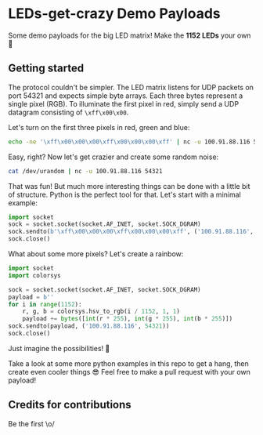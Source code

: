 # LEDs-get-crazy Demo Payloads
Some demo payloads for the big LED matrix! Make the **1152 LEDs** your own 🎨

## Getting started

The protocol couldn't be simpler. The LED matrix listens for UDP packets on port 54321 and expects simple byte arrays. Each three bytes represent a single pixel (RGB). To illuminate the first pixel in red, simply send a UDP datagram consisting of `\xff\x00\x00`.

Let's turn on the first three pixels in red, green and blue:

```bash
echo -ne '\xff\x00\x00\x00\xff\x00\x00\x00\xff' | nc -u 100.91.88.116 54321
```

Easy, right? Now let's get crazier and create some random noise:

```bash
cat /dev/urandom | nc -u 100.91.88.116 54321
```

That was fun! But much more interesting things can be done with a little bit of structure. Python is the perfect tool for that. Let's start with a minimal example:

```python
import socket
sock = socket.socket(socket.AF_INET, socket.SOCK_DGRAM)
sock.sendto(b'\xff\x00\x00\x00\xff\x00\x00\x00\xff', ('100.91.88.116', 54321))
sock.close()
```

What about some more pixels? Let's create a rainbow:

```python
import socket
import colorsys

sock = socket.socket(socket.AF_INET, socket.SOCK_DGRAM)
payload = b''
for i in range(1152):
    r, g, b = colorsys.hsv_to_rgb(i / 1152, 1, 1)
    payload += bytes([int(r * 255), int(g * 255), int(b * 255)])
sock.sendto(payload, ('100.91.88.116', 54321))
sock.close()
```

Just imagine the possibilities! 🌈

Take a look at some more python examples in this repo to get a hang, then create even cooler things 😎 Feel free to make a pull request with your own payload!

## Credits for contributions
Be the first \o/